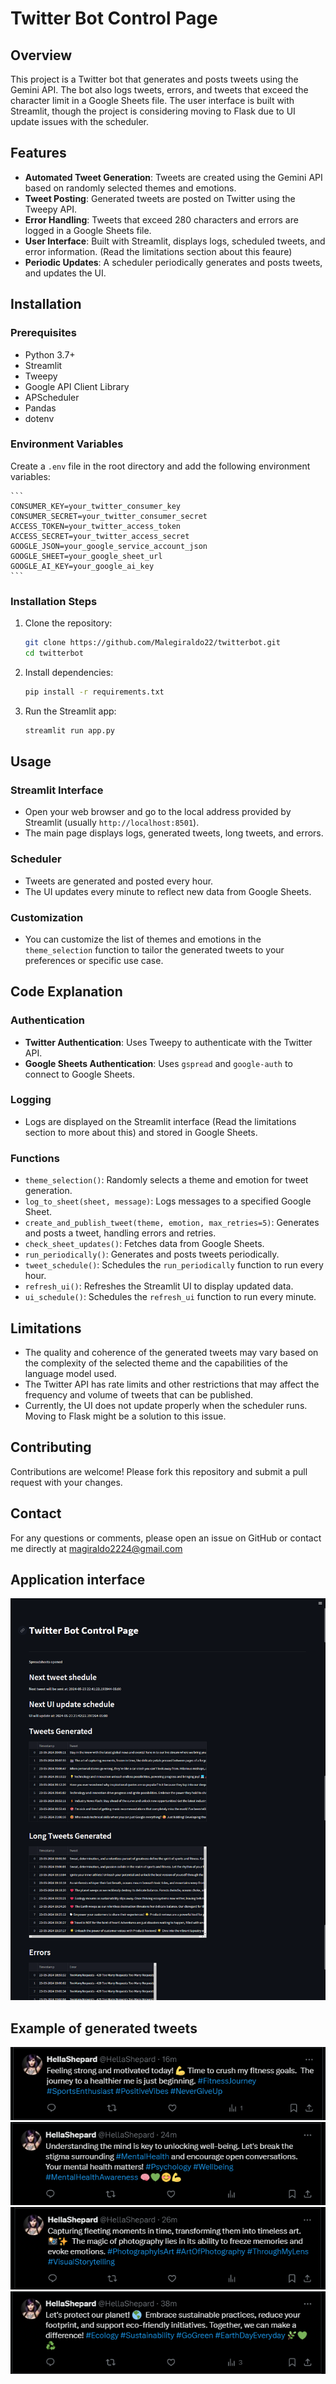 # Twitter Bot Control Page

## Overview
This project is a Twitter bot that generates and posts tweets using the Gemini API. The bot also logs tweets, errors, and tweets that exceed the character limit in a Google Sheets file. The user interface is built with Streamlit, though the project is considering moving to Flask due to UI update issues with the scheduler.

## Features
- **Automated Tweet Generation**: Tweets are created using the Gemini API based on randomly selected themes and emotions.
- **Tweet Posting**: Generated tweets are posted on Twitter using the Tweepy API.
- **Error Handling**: Tweets that exceed 280 characters and errors are logged in a Google Sheets file.
- **User Interface**: Built with Streamlit, displays logs, scheduled tweets, and error information. (Read the limitations section about this feaure)
- **Periodic Updates**: A scheduler periodically generates and posts tweets, and updates the UI.

## Installation

### Prerequisites
- Python 3.7+
- Streamlit
- Tweepy
- Google API Client Library
- APScheduler
- Pandas
- dotenv

### Environment Variables
Create a `.env` file in the root directory and add the following environment variables:

    ```
    CONSUMER_KEY=your_twitter_consumer_key
    CONSUMER_SECRET=your_twitter_consumer_secret
    ACCESS_TOKEN=your_twitter_access_token
    ACCESS_SECRET=your_twitter_access_secret
    GOOGLE_JSON=your_google_service_account_json
    GOOGLE_SHEET=your_google_sheet_url
    GOOGLE_AI_KEY=your_google_ai_key
    ```

### Installation Steps

1. Clone the repository:
    ```sh
    git clone https://github.com/Malegiraldo22/twitterbot.git
    cd twitterbot
    ```

2. Install dependencies:
    ```sh
    pip install -r requirements.txt
    ```

3. Run the Streamlit app:
    ```sh
    streamlit run app.py
    ```

## Usage

### Streamlit Interface
- Open your web browser and go to the local address provided by Streamlit (usually `http://localhost:8501`).
- The main page displays logs, generated tweets, long tweets, and errors.

### Scheduler
- Tweets are generated and posted every hour.
- The UI updates every minute to reflect new data from Google Sheets.

### Customization

- You can customize the list of themes and emotions in the `theme_selection` function to tailor the generated tweets to your preferences or specific use case.

## Code Explanation

### Authentication
- **Twitter Authentication**: Uses Tweepy to authenticate with the Twitter API.
- **Google Sheets Authentication**: Uses `gspread` and `google-auth` to connect to Google Sheets.

### Logging
- Logs are displayed on the Streamlit interface (Read the limitations section to more about this) and stored in Google Sheets.

### Functions
- `theme_selection()`: Randomly selects a theme and emotion for tweet generation.
- `log_to_sheet(sheet, message)`: Logs messages to a specified Google Sheet.
- `create_and_publish_tweet(theme, emotion, max_retries=5)`: Generates and posts a tweet, handling errors and retries.
- `check_sheet_updates()`: Fetches data from Google Sheets.
- `run_periodically()`: Generates and posts tweets periodically.
- `tweet_schedule()`: Schedules the `run_periodically` function to run every hour.
- `refresh_ui()`: Refreshes the Streamlit UI to display updated data.
- `ui_schedule()`: Schedules the `refresh_ui` function to run every minute.

## Limitations

- The quality and coherence of the generated tweets may vary based on the complexity of the selected theme and the capabilities of the language model used.
- The Twitter API has rate limits and other restrictions that may affect the frequency and volume of tweets that can be published.
- Currently, the UI does not update properly when the scheduler runs. Moving to Flask might be a solution to this issue.

## Contributing
Contributions are welcome! Please fork this repository and submit a pull request with your changes.

## Contact
For any questions or comments, please open an issue on GitHub or contact me directly at magiraldo2224@gmail.com

## Application interface
![Aplication Screenshot](screenshots/app_interface.png)

## Example of generated tweets
![Example tweet](screenshots/Example1.png)
![Example tweet](screenshots/Example2.png)
![Example tweet](screenshots/Example3.png)
![Example tweet](screenshots/Example4.png)